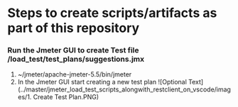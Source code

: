 # Steps to create scripts/artifacts as part of this repository
### Run the Jmeter GUI to create Test file /load_test/test_plans/suggestions.jmx
1. ~/jmeter/apache-jmeter-5.5/bin/jmeter
1. In the Jmeter GUI start creating a new test plan
   ![Optional Text](../master/jmeter_load_test_scripts_alongwith_restclient_on_vscode/images/1. Create Test Plan.PNG)

